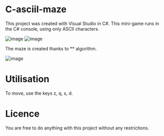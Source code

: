 # C-asciil-maze
This project was created with Visual Studio in C#. This mini-game runs in the C# console, using only ASCII characters.

![image](https://github.com/DeadMall0w/Devoir-ENT/assets/100719400/9e526231-6941-4b2e-b0db-06b70390dce3)
![image](https://github.com/DeadMall0w/C-asciil-labyrinth/assets/100719400/fca00603-e475-4063-a79f-af1a70f741e8)


The maze is created thanks to ** algorithm.

![image](https://github.com/DeadMall0w/Devoir-ENT/assets/100719400/9e526231-6941-4b2e-b0db-06b70390dce3)

# Utilisation
To move, use the keys z, q, s, d.

# Licence
You are free to do anything with this project without any restrictions.
